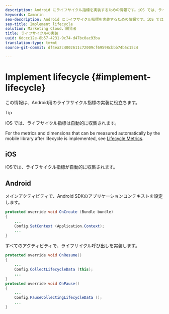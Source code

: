 ```yaml
---
description: Android にライフサイクル指標を実装するための情報です。iOS では、ライフサイクル指標は自動的に収集されます。
keywords: Xamarin
seo-description: Android にライフサイクル指標を実装するための情報です。iOS では、ライフサイクル指標は自動的に収集されます。
seo-title: Implement lifecycle
solution: Marketing Cloud，開発者
title: ライフサイクルの実装
uuid: 6dccc12e-8b57-4231-9c74-d47bc0ac93ba
translation-type: tm+mt
source-git-commit: df4ea2c4002611c72009cf69598cbbb74b5c15c4

---
```



# Implement lifecycle {#implement-lifecycle}

この情報は、Android用のライフサイクル指標の実装に役立ちます。

>[!TIP]
>
>iOS では、ライフサイクル指標は自動的に収集されます。

For the metrics and dimensions that can be measured automatically by the mobile library after lifecycle is implemented, see [Lifecycle Metrics](/help/ios/metrics.md).

## iOS

iOSでは、ライフサイクル指標が自動的に収集されます。

## Android

メインアクティビティで、Android SDKのアプリケーションコンテキストを設定します。

```java
protected override void OnCreate (Bundle bundle) 
{
    ... 
    Config.SetContext (Application.Context); 
    ... 
}
```

すべてのアクティビティで、ライフサイクル呼び出しを実装します。

```java
protected override void OnResume()
{
    ...
    Config.CollectLifecycleData (this);
    ...
}
protected override void OnPause() 
{
    ...
    Config.PauseCollectingLifecycleData ();
    ...
}
```
